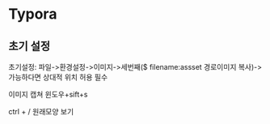 # Typora 

## 초기 설정

초기설정: 파일->환경설정->이미지->세번째($ filename:assset 경로이미지 복사)->가능하다면 상대적 위치 허용 필수

이미지 캡쳐 윈도우+sift+s

ctrl + /  원래모양 보기



